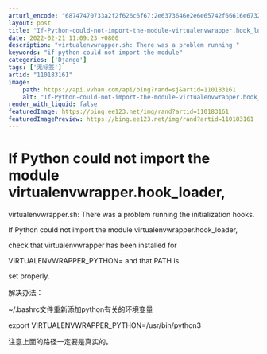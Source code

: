 ```yaml
---
arturl_encode: "68747470733a2f2f626c6f67:2e6373646e2e6e65742f66616e67323234383833363934372f:61727469636c652f64657461696c732f313130313833313631"
layout: post
title: "If-Python-could-not-import-the-module-virtualenvwrapper.hook_loader,"
date: 2022-02-21 11:09:23 +0800
description: "virtualenvwrapper.sh: There was a problem running "
keywords: "if python could not import the module"
categories: ['Django']
tags: ['无标签']
artid: "110183161"
image:
    path: https://api.vvhan.com/api/bing?rand=sj&artid=110183161
    alt: "If-Python-could-not-import-the-module-virtualenvwrapper.hook_loader,"
render_with_liquid: false
featuredImage: https://bing.ee123.net/img/rand?artid=110183161
featuredImagePreview: https://bing.ee123.net/img/rand?artid=110183161
---
```


# If Python could not import the module virtualenvwrapper.hook\_loader,

virtualenvwrapper.sh: There was a problem running the initialization hooks.

If Python could not import the module virtualenvwrapper.hook\_loader,
  
check that virtualenvwrapper has been installed for
  
VIRTUALENVWRAPPER\_PYTHON= and that PATH is
  
set properly.

解决办法：
  
~/.bashrc文件重新添加python有关的环境变量
  
export VIRTUALENVWRAPPER\_PYTHON=/usr/bin/python3
  
注意上面的路径一定要是真实的。